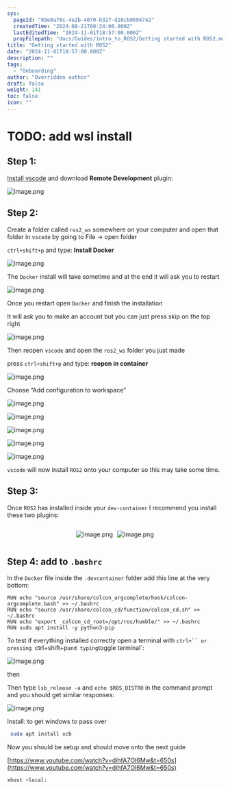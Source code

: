 ```yaml
---
sys:
  pageId: "89e0a78c-4e2b-4070-b327-d28cb0694742"
  createdTime: "2024-08-21T00:24:00.000Z"
  lastEditedTime: "2024-11-01T18:57:00.000Z"
  propFilepath: "docs/Guides/intro_to_ROS2/Getting started with ROS2.md"
title: "Getting started with ROS2"
date: "2024-11-01T18:57:00.000Z"
description: ""
tags:
  - "Onboarding"
author: "Overridden author"
draft: false
weight: 141
toc: false
icon: ""
---
```


# TODO: add wsl install

## Step 1:

[Install vscode](https://code.visualstudio.com/download) and download **Remote Development** plugin:

![image.png](https://prod-files-secure.s3.us-west-2.amazonaws.com/d518164a-d88e-44d1-a4ee-3adb3bd8bce0/efb52993-1881-4a40-b95e-6f020334f022/image.png?X-Amz-Algorithm=AWS4-HMAC-SHA256&X-Amz-Content-Sha256=UNSIGNED-PAYLOAD&X-Amz-Credential=ASIAZI2LB4663YNBEA7R%2F20250214%2Fus-west-2%2Fs3%2Faws4_request&X-Amz-Date=20250214T181001Z&X-Amz-Expires=3600&X-Amz-Security-Token=IQoJb3JpZ2luX2VjEAoaCXVzLXdlc3QtMiJIMEYCIQC%2FpMu6d6n4sxOOJc6g3XKrHZFXCTaCHaI5OB9%2Bhn6uzwIhALSN%2B5l85s%2BDS5LDO5Oxx59SCaH3yl78PI4ib9N3CmhyKv8DCDMQABoMNjM3NDIzMTgzODA1IgxiTfixFpMvoNjBEAUq3ANEhGBsAd8MCKyPvlFxTlrnhk6uN2vXXzcfOhgbGS2kW3b4mkhPoj2s5Bhsqaf0imqm%2BcXD5SbOTNX4EBBKIpIY0Ug7Q4Dc3w83fHGTNgqtFKNxdAz0A%2BxBraH0GW9TvO8Ov1lYLMws4UkUjyBkMcSZUeMUhNUPVMonjEgGn72LsHuq%2FMGWMTvGRnkDLdLGk8yiD22p3TeTTNs4%2Fu1oPmkdqj0%2FiGdGFpkPYOROJ8TmTawWTUylBZC0AalsoHvUXZgPJTFVE6G9uQJnGki%2FmZX8lTN0ZCfbl5Nyr%2FmZzf7m2qAANUhsWMJAgvvfDvVhYhJ0vWjXN%2BIYnBT5vGAtpNI25bL%2FxN0JaG9IV6A%2Bt%2F1jXNwDep5m95WGt3fCXDcv3ay8Z5jAZS7%2FLJGgrWKechZZ0ueU7FTJFd8kbtloyhcfNe158m7DAtWOCzpQMEgWdYu3AaXhpg1ipj1ritseiwOjqYeKtBctF6fSb9GFMp%2FbpsN8W5Zb3sYsEq0HdokQRA7BlRzdbjxk090nxbjPlZHPrympCuERSYjhzS0eZn3aadk%2FJphcS9z3WiFE2iHrTtltYgsPLiiCG8tkw53gQylfYma8c89FxcGSckhUOSsxArFwtOdybSR5BQd8FjCq%2FL29BjqkAYcXxClxInNWX2jBFH%2FVFZ93OpSIJGGneONEzNM5oki3yL8YdsW%2FSf%2F5aodQbJHqcfOm%2BUu7Rg2M9%2Fhf1yU%2B01q2aPqS6eWrxW8y1n6qBZs%2Bw7yV788X5qs11EgKs8bxS7mCwh8FyaLkVev60kNaNL95NbpUFkiK2RgcbbroURTB3T6u0WafjO6YKU738AGU9%2FRwl%2BTUCAlr4sTd1PK3s99amxJm&X-Amz-Signature=fa8e8c5b60c46a4d2f189e31ce28667aa3bbf37370f86d77232f7732ac143e85&X-Amz-SignedHeaders=host&x-id=GetObject)

## Step 2:

Create a folder called `ros2_ws` somewhere on your computer and open that folder in `vscode` by going to File → open folder 

`ctrl+shift+p` and type: **Install Docker**

![image.png](https://prod-files-secure.s3.us-west-2.amazonaws.com/d518164a-d88e-44d1-a4ee-3adb3bd8bce0/2269dc0e-1cd5-47ff-bceb-c04ad9b2eab0/image.png?X-Amz-Algorithm=AWS4-HMAC-SHA256&X-Amz-Content-Sha256=UNSIGNED-PAYLOAD&X-Amz-Credential=ASIAZI2LB4663YNBEA7R%2F20250214%2Fus-west-2%2Fs3%2Faws4_request&X-Amz-Date=20250214T181001Z&X-Amz-Expires=3600&X-Amz-Security-Token=IQoJb3JpZ2luX2VjEAoaCXVzLXdlc3QtMiJIMEYCIQC%2FpMu6d6n4sxOOJc6g3XKrHZFXCTaCHaI5OB9%2Bhn6uzwIhALSN%2B5l85s%2BDS5LDO5Oxx59SCaH3yl78PI4ib9N3CmhyKv8DCDMQABoMNjM3NDIzMTgzODA1IgxiTfixFpMvoNjBEAUq3ANEhGBsAd8MCKyPvlFxTlrnhk6uN2vXXzcfOhgbGS2kW3b4mkhPoj2s5Bhsqaf0imqm%2BcXD5SbOTNX4EBBKIpIY0Ug7Q4Dc3w83fHGTNgqtFKNxdAz0A%2BxBraH0GW9TvO8Ov1lYLMws4UkUjyBkMcSZUeMUhNUPVMonjEgGn72LsHuq%2FMGWMTvGRnkDLdLGk8yiD22p3TeTTNs4%2Fu1oPmkdqj0%2FiGdGFpkPYOROJ8TmTawWTUylBZC0AalsoHvUXZgPJTFVE6G9uQJnGki%2FmZX8lTN0ZCfbl5Nyr%2FmZzf7m2qAANUhsWMJAgvvfDvVhYhJ0vWjXN%2BIYnBT5vGAtpNI25bL%2FxN0JaG9IV6A%2Bt%2F1jXNwDep5m95WGt3fCXDcv3ay8Z5jAZS7%2FLJGgrWKechZZ0ueU7FTJFd8kbtloyhcfNe158m7DAtWOCzpQMEgWdYu3AaXhpg1ipj1ritseiwOjqYeKtBctF6fSb9GFMp%2FbpsN8W5Zb3sYsEq0HdokQRA7BlRzdbjxk090nxbjPlZHPrympCuERSYjhzS0eZn3aadk%2FJphcS9z3WiFE2iHrTtltYgsPLiiCG8tkw53gQylfYma8c89FxcGSckhUOSsxArFwtOdybSR5BQd8FjCq%2FL29BjqkAYcXxClxInNWX2jBFH%2FVFZ93OpSIJGGneONEzNM5oki3yL8YdsW%2FSf%2F5aodQbJHqcfOm%2BUu7Rg2M9%2Fhf1yU%2B01q2aPqS6eWrxW8y1n6qBZs%2Bw7yV788X5qs11EgKs8bxS7mCwh8FyaLkVev60kNaNL95NbpUFkiK2RgcbbroURTB3T6u0WafjO6YKU738AGU9%2FRwl%2BTUCAlr4sTd1PK3s99amxJm&X-Amz-Signature=d6cd111e0d9a77cf9354450cbd1434a49acce3fda7026f02ebd862be81ab0b27&X-Amz-SignedHeaders=host&x-id=GetObject)

The `Docker` install will take sometime and at the end it will ask you to restart

![image.png](https://prod-files-secure.s3.us-west-2.amazonaws.com/d518164a-d88e-44d1-a4ee-3adb3bd8bce0/ed233f78-be33-4b1f-b89c-9c346c0e961e/image.png?X-Amz-Algorithm=AWS4-HMAC-SHA256&X-Amz-Content-Sha256=UNSIGNED-PAYLOAD&X-Amz-Credential=ASIAZI2LB4663YNBEA7R%2F20250214%2Fus-west-2%2Fs3%2Faws4_request&X-Amz-Date=20250214T181001Z&X-Amz-Expires=3600&X-Amz-Security-Token=IQoJb3JpZ2luX2VjEAoaCXVzLXdlc3QtMiJIMEYCIQC%2FpMu6d6n4sxOOJc6g3XKrHZFXCTaCHaI5OB9%2Bhn6uzwIhALSN%2B5l85s%2BDS5LDO5Oxx59SCaH3yl78PI4ib9N3CmhyKv8DCDMQABoMNjM3NDIzMTgzODA1IgxiTfixFpMvoNjBEAUq3ANEhGBsAd8MCKyPvlFxTlrnhk6uN2vXXzcfOhgbGS2kW3b4mkhPoj2s5Bhsqaf0imqm%2BcXD5SbOTNX4EBBKIpIY0Ug7Q4Dc3w83fHGTNgqtFKNxdAz0A%2BxBraH0GW9TvO8Ov1lYLMws4UkUjyBkMcSZUeMUhNUPVMonjEgGn72LsHuq%2FMGWMTvGRnkDLdLGk8yiD22p3TeTTNs4%2Fu1oPmkdqj0%2FiGdGFpkPYOROJ8TmTawWTUylBZC0AalsoHvUXZgPJTFVE6G9uQJnGki%2FmZX8lTN0ZCfbl5Nyr%2FmZzf7m2qAANUhsWMJAgvvfDvVhYhJ0vWjXN%2BIYnBT5vGAtpNI25bL%2FxN0JaG9IV6A%2Bt%2F1jXNwDep5m95WGt3fCXDcv3ay8Z5jAZS7%2FLJGgrWKechZZ0ueU7FTJFd8kbtloyhcfNe158m7DAtWOCzpQMEgWdYu3AaXhpg1ipj1ritseiwOjqYeKtBctF6fSb9GFMp%2FbpsN8W5Zb3sYsEq0HdokQRA7BlRzdbjxk090nxbjPlZHPrympCuERSYjhzS0eZn3aadk%2FJphcS9z3WiFE2iHrTtltYgsPLiiCG8tkw53gQylfYma8c89FxcGSckhUOSsxArFwtOdybSR5BQd8FjCq%2FL29BjqkAYcXxClxInNWX2jBFH%2FVFZ93OpSIJGGneONEzNM5oki3yL8YdsW%2FSf%2F5aodQbJHqcfOm%2BUu7Rg2M9%2Fhf1yU%2B01q2aPqS6eWrxW8y1n6qBZs%2Bw7yV788X5qs11EgKs8bxS7mCwh8FyaLkVev60kNaNL95NbpUFkiK2RgcbbroURTB3T6u0WafjO6YKU738AGU9%2FRwl%2BTUCAlr4sTd1PK3s99amxJm&X-Amz-Signature=2fa9e4f382b32d9f52e63b92367963d04b0d1fcf1926a3f6f89d2aceb5c49711&X-Amz-SignedHeaders=host&x-id=GetObject)

Once you restart open `Docker` and finish the installation

It will ask you to make an account but you can just press skip on the top right

![image.png](https://prod-files-secure.s3.us-west-2.amazonaws.com/d518164a-d88e-44d1-a4ee-3adb3bd8bce0/21010ad9-1659-4fd9-9f59-9932a09b2a3d/image.png?X-Amz-Algorithm=AWS4-HMAC-SHA256&X-Amz-Content-Sha256=UNSIGNED-PAYLOAD&X-Amz-Credential=ASIAZI2LB4663YNBEA7R%2F20250214%2Fus-west-2%2Fs3%2Faws4_request&X-Amz-Date=20250214T181001Z&X-Amz-Expires=3600&X-Amz-Security-Token=IQoJb3JpZ2luX2VjEAoaCXVzLXdlc3QtMiJIMEYCIQC%2FpMu6d6n4sxOOJc6g3XKrHZFXCTaCHaI5OB9%2Bhn6uzwIhALSN%2B5l85s%2BDS5LDO5Oxx59SCaH3yl78PI4ib9N3CmhyKv8DCDMQABoMNjM3NDIzMTgzODA1IgxiTfixFpMvoNjBEAUq3ANEhGBsAd8MCKyPvlFxTlrnhk6uN2vXXzcfOhgbGS2kW3b4mkhPoj2s5Bhsqaf0imqm%2BcXD5SbOTNX4EBBKIpIY0Ug7Q4Dc3w83fHGTNgqtFKNxdAz0A%2BxBraH0GW9TvO8Ov1lYLMws4UkUjyBkMcSZUeMUhNUPVMonjEgGn72LsHuq%2FMGWMTvGRnkDLdLGk8yiD22p3TeTTNs4%2Fu1oPmkdqj0%2FiGdGFpkPYOROJ8TmTawWTUylBZC0AalsoHvUXZgPJTFVE6G9uQJnGki%2FmZX8lTN0ZCfbl5Nyr%2FmZzf7m2qAANUhsWMJAgvvfDvVhYhJ0vWjXN%2BIYnBT5vGAtpNI25bL%2FxN0JaG9IV6A%2Bt%2F1jXNwDep5m95WGt3fCXDcv3ay8Z5jAZS7%2FLJGgrWKechZZ0ueU7FTJFd8kbtloyhcfNe158m7DAtWOCzpQMEgWdYu3AaXhpg1ipj1ritseiwOjqYeKtBctF6fSb9GFMp%2FbpsN8W5Zb3sYsEq0HdokQRA7BlRzdbjxk090nxbjPlZHPrympCuERSYjhzS0eZn3aadk%2FJphcS9z3WiFE2iHrTtltYgsPLiiCG8tkw53gQylfYma8c89FxcGSckhUOSsxArFwtOdybSR5BQd8FjCq%2FL29BjqkAYcXxClxInNWX2jBFH%2FVFZ93OpSIJGGneONEzNM5oki3yL8YdsW%2FSf%2F5aodQbJHqcfOm%2BUu7Rg2M9%2Fhf1yU%2B01q2aPqS6eWrxW8y1n6qBZs%2Bw7yV788X5qs11EgKs8bxS7mCwh8FyaLkVev60kNaNL95NbpUFkiK2RgcbbroURTB3T6u0WafjO6YKU738AGU9%2FRwl%2BTUCAlr4sTd1PK3s99amxJm&X-Amz-Signature=3561e6d8a684c1ca8b4f1416f528c99f267dce573e6587b12da96269fa893e75&X-Amz-SignedHeaders=host&x-id=GetObject)

Then reopen `vscode` and open the `ros2_ws` folder you just made

press `ctrl+shift+p` and type: **reopen in container**

![image.png](https://prod-files-secure.s3.us-west-2.amazonaws.com/d518164a-d88e-44d1-a4ee-3adb3bd8bce0/4e93b8c2-41ad-488c-8095-c74205196118/image.png?X-Amz-Algorithm=AWS4-HMAC-SHA256&X-Amz-Content-Sha256=UNSIGNED-PAYLOAD&X-Amz-Credential=ASIAZI2LB4663YNBEA7R%2F20250214%2Fus-west-2%2Fs3%2Faws4_request&X-Amz-Date=20250214T181001Z&X-Amz-Expires=3600&X-Amz-Security-Token=IQoJb3JpZ2luX2VjEAoaCXVzLXdlc3QtMiJIMEYCIQC%2FpMu6d6n4sxOOJc6g3XKrHZFXCTaCHaI5OB9%2Bhn6uzwIhALSN%2B5l85s%2BDS5LDO5Oxx59SCaH3yl78PI4ib9N3CmhyKv8DCDMQABoMNjM3NDIzMTgzODA1IgxiTfixFpMvoNjBEAUq3ANEhGBsAd8MCKyPvlFxTlrnhk6uN2vXXzcfOhgbGS2kW3b4mkhPoj2s5Bhsqaf0imqm%2BcXD5SbOTNX4EBBKIpIY0Ug7Q4Dc3w83fHGTNgqtFKNxdAz0A%2BxBraH0GW9TvO8Ov1lYLMws4UkUjyBkMcSZUeMUhNUPVMonjEgGn72LsHuq%2FMGWMTvGRnkDLdLGk8yiD22p3TeTTNs4%2Fu1oPmkdqj0%2FiGdGFpkPYOROJ8TmTawWTUylBZC0AalsoHvUXZgPJTFVE6G9uQJnGki%2FmZX8lTN0ZCfbl5Nyr%2FmZzf7m2qAANUhsWMJAgvvfDvVhYhJ0vWjXN%2BIYnBT5vGAtpNI25bL%2FxN0JaG9IV6A%2Bt%2F1jXNwDep5m95WGt3fCXDcv3ay8Z5jAZS7%2FLJGgrWKechZZ0ueU7FTJFd8kbtloyhcfNe158m7DAtWOCzpQMEgWdYu3AaXhpg1ipj1ritseiwOjqYeKtBctF6fSb9GFMp%2FbpsN8W5Zb3sYsEq0HdokQRA7BlRzdbjxk090nxbjPlZHPrympCuERSYjhzS0eZn3aadk%2FJphcS9z3WiFE2iHrTtltYgsPLiiCG8tkw53gQylfYma8c89FxcGSckhUOSsxArFwtOdybSR5BQd8FjCq%2FL29BjqkAYcXxClxInNWX2jBFH%2FVFZ93OpSIJGGneONEzNM5oki3yL8YdsW%2FSf%2F5aodQbJHqcfOm%2BUu7Rg2M9%2Fhf1yU%2B01q2aPqS6eWrxW8y1n6qBZs%2Bw7yV788X5qs11EgKs8bxS7mCwh8FyaLkVev60kNaNL95NbpUFkiK2RgcbbroURTB3T6u0WafjO6YKU738AGU9%2FRwl%2BTUCAlr4sTd1PK3s99amxJm&X-Amz-Signature=fbb54cdde4b4d89ac3dd999d71b03242fc5c88fa0ec4c9e9ba085f58bf565970&X-Amz-SignedHeaders=host&x-id=GetObject)

Choose “Add configuration to workspace”

![image.png](https://prod-files-secure.s3.us-west-2.amazonaws.com/d518164a-d88e-44d1-a4ee-3adb3bd8bce0/9560b282-5060-4989-ba37-97e7b2c22476/image.png?X-Amz-Algorithm=AWS4-HMAC-SHA256&X-Amz-Content-Sha256=UNSIGNED-PAYLOAD&X-Amz-Credential=ASIAZI2LB4663YNBEA7R%2F20250214%2Fus-west-2%2Fs3%2Faws4_request&X-Amz-Date=20250214T181001Z&X-Amz-Expires=3600&X-Amz-Security-Token=IQoJb3JpZ2luX2VjEAoaCXVzLXdlc3QtMiJIMEYCIQC%2FpMu6d6n4sxOOJc6g3XKrHZFXCTaCHaI5OB9%2Bhn6uzwIhALSN%2B5l85s%2BDS5LDO5Oxx59SCaH3yl78PI4ib9N3CmhyKv8DCDMQABoMNjM3NDIzMTgzODA1IgxiTfixFpMvoNjBEAUq3ANEhGBsAd8MCKyPvlFxTlrnhk6uN2vXXzcfOhgbGS2kW3b4mkhPoj2s5Bhsqaf0imqm%2BcXD5SbOTNX4EBBKIpIY0Ug7Q4Dc3w83fHGTNgqtFKNxdAz0A%2BxBraH0GW9TvO8Ov1lYLMws4UkUjyBkMcSZUeMUhNUPVMonjEgGn72LsHuq%2FMGWMTvGRnkDLdLGk8yiD22p3TeTTNs4%2Fu1oPmkdqj0%2FiGdGFpkPYOROJ8TmTawWTUylBZC0AalsoHvUXZgPJTFVE6G9uQJnGki%2FmZX8lTN0ZCfbl5Nyr%2FmZzf7m2qAANUhsWMJAgvvfDvVhYhJ0vWjXN%2BIYnBT5vGAtpNI25bL%2FxN0JaG9IV6A%2Bt%2F1jXNwDep5m95WGt3fCXDcv3ay8Z5jAZS7%2FLJGgrWKechZZ0ueU7FTJFd8kbtloyhcfNe158m7DAtWOCzpQMEgWdYu3AaXhpg1ipj1ritseiwOjqYeKtBctF6fSb9GFMp%2FbpsN8W5Zb3sYsEq0HdokQRA7BlRzdbjxk090nxbjPlZHPrympCuERSYjhzS0eZn3aadk%2FJphcS9z3WiFE2iHrTtltYgsPLiiCG8tkw53gQylfYma8c89FxcGSckhUOSsxArFwtOdybSR5BQd8FjCq%2FL29BjqkAYcXxClxInNWX2jBFH%2FVFZ93OpSIJGGneONEzNM5oki3yL8YdsW%2FSf%2F5aodQbJHqcfOm%2BUu7Rg2M9%2Fhf1yU%2B01q2aPqS6eWrxW8y1n6qBZs%2Bw7yV788X5qs11EgKs8bxS7mCwh8FyaLkVev60kNaNL95NbpUFkiK2RgcbbroURTB3T6u0WafjO6YKU738AGU9%2FRwl%2BTUCAlr4sTd1PK3s99amxJm&X-Amz-Signature=ad81be9dd855de297eb4f10facdf7f954a06a5c2471640952d27e00e7c8b04cd&X-Amz-SignedHeaders=host&x-id=GetObject)

![image.png](https://prod-files-secure.s3.us-west-2.amazonaws.com/d518164a-d88e-44d1-a4ee-3adb3bd8bce0/2ee63f81-886b-48e8-a553-dc6e5eac99e4/image.png?X-Amz-Algorithm=AWS4-HMAC-SHA256&X-Amz-Content-Sha256=UNSIGNED-PAYLOAD&X-Amz-Credential=ASIAZI2LB4663YNBEA7R%2F20250214%2Fus-west-2%2Fs3%2Faws4_request&X-Amz-Date=20250214T181001Z&X-Amz-Expires=3600&X-Amz-Security-Token=IQoJb3JpZ2luX2VjEAoaCXVzLXdlc3QtMiJIMEYCIQC%2FpMu6d6n4sxOOJc6g3XKrHZFXCTaCHaI5OB9%2Bhn6uzwIhALSN%2B5l85s%2BDS5LDO5Oxx59SCaH3yl78PI4ib9N3CmhyKv8DCDMQABoMNjM3NDIzMTgzODA1IgxiTfixFpMvoNjBEAUq3ANEhGBsAd8MCKyPvlFxTlrnhk6uN2vXXzcfOhgbGS2kW3b4mkhPoj2s5Bhsqaf0imqm%2BcXD5SbOTNX4EBBKIpIY0Ug7Q4Dc3w83fHGTNgqtFKNxdAz0A%2BxBraH0GW9TvO8Ov1lYLMws4UkUjyBkMcSZUeMUhNUPVMonjEgGn72LsHuq%2FMGWMTvGRnkDLdLGk8yiD22p3TeTTNs4%2Fu1oPmkdqj0%2FiGdGFpkPYOROJ8TmTawWTUylBZC0AalsoHvUXZgPJTFVE6G9uQJnGki%2FmZX8lTN0ZCfbl5Nyr%2FmZzf7m2qAANUhsWMJAgvvfDvVhYhJ0vWjXN%2BIYnBT5vGAtpNI25bL%2FxN0JaG9IV6A%2Bt%2F1jXNwDep5m95WGt3fCXDcv3ay8Z5jAZS7%2FLJGgrWKechZZ0ueU7FTJFd8kbtloyhcfNe158m7DAtWOCzpQMEgWdYu3AaXhpg1ipj1ritseiwOjqYeKtBctF6fSb9GFMp%2FbpsN8W5Zb3sYsEq0HdokQRA7BlRzdbjxk090nxbjPlZHPrympCuERSYjhzS0eZn3aadk%2FJphcS9z3WiFE2iHrTtltYgsPLiiCG8tkw53gQylfYma8c89FxcGSckhUOSsxArFwtOdybSR5BQd8FjCq%2FL29BjqkAYcXxClxInNWX2jBFH%2FVFZ93OpSIJGGneONEzNM5oki3yL8YdsW%2FSf%2F5aodQbJHqcfOm%2BUu7Rg2M9%2Fhf1yU%2B01q2aPqS6eWrxW8y1n6qBZs%2Bw7yV788X5qs11EgKs8bxS7mCwh8FyaLkVev60kNaNL95NbpUFkiK2RgcbbroURTB3T6u0WafjO6YKU738AGU9%2FRwl%2BTUCAlr4sTd1PK3s99amxJm&X-Amz-Signature=454006a36124f43a91f28d0c72130bd6827f49ed24055b8a7c3cc9f99adb7c9a&X-Amz-SignedHeaders=host&x-id=GetObject)

![image.png](https://prod-files-secure.s3.us-west-2.amazonaws.com/d518164a-d88e-44d1-a4ee-3adb3bd8bce0/ae1580b2-b048-407e-aed9-b584224a7a04/image.png?X-Amz-Algorithm=AWS4-HMAC-SHA256&X-Amz-Content-Sha256=UNSIGNED-PAYLOAD&X-Amz-Credential=ASIAZI2LB4663YNBEA7R%2F20250214%2Fus-west-2%2Fs3%2Faws4_request&X-Amz-Date=20250214T181001Z&X-Amz-Expires=3600&X-Amz-Security-Token=IQoJb3JpZ2luX2VjEAoaCXVzLXdlc3QtMiJIMEYCIQC%2FpMu6d6n4sxOOJc6g3XKrHZFXCTaCHaI5OB9%2Bhn6uzwIhALSN%2B5l85s%2BDS5LDO5Oxx59SCaH3yl78PI4ib9N3CmhyKv8DCDMQABoMNjM3NDIzMTgzODA1IgxiTfixFpMvoNjBEAUq3ANEhGBsAd8MCKyPvlFxTlrnhk6uN2vXXzcfOhgbGS2kW3b4mkhPoj2s5Bhsqaf0imqm%2BcXD5SbOTNX4EBBKIpIY0Ug7Q4Dc3w83fHGTNgqtFKNxdAz0A%2BxBraH0GW9TvO8Ov1lYLMws4UkUjyBkMcSZUeMUhNUPVMonjEgGn72LsHuq%2FMGWMTvGRnkDLdLGk8yiD22p3TeTTNs4%2Fu1oPmkdqj0%2FiGdGFpkPYOROJ8TmTawWTUylBZC0AalsoHvUXZgPJTFVE6G9uQJnGki%2FmZX8lTN0ZCfbl5Nyr%2FmZzf7m2qAANUhsWMJAgvvfDvVhYhJ0vWjXN%2BIYnBT5vGAtpNI25bL%2FxN0JaG9IV6A%2Bt%2F1jXNwDep5m95WGt3fCXDcv3ay8Z5jAZS7%2FLJGgrWKechZZ0ueU7FTJFd8kbtloyhcfNe158m7DAtWOCzpQMEgWdYu3AaXhpg1ipj1ritseiwOjqYeKtBctF6fSb9GFMp%2FbpsN8W5Zb3sYsEq0HdokQRA7BlRzdbjxk090nxbjPlZHPrympCuERSYjhzS0eZn3aadk%2FJphcS9z3WiFE2iHrTtltYgsPLiiCG8tkw53gQylfYma8c89FxcGSckhUOSsxArFwtOdybSR5BQd8FjCq%2FL29BjqkAYcXxClxInNWX2jBFH%2FVFZ93OpSIJGGneONEzNM5oki3yL8YdsW%2FSf%2F5aodQbJHqcfOm%2BUu7Rg2M9%2Fhf1yU%2B01q2aPqS6eWrxW8y1n6qBZs%2Bw7yV788X5qs11EgKs8bxS7mCwh8FyaLkVev60kNaNL95NbpUFkiK2RgcbbroURTB3T6u0WafjO6YKU738AGU9%2FRwl%2BTUCAlr4sTd1PK3s99amxJm&X-Amz-Signature=c8ba66c53073476d2cfb8069f2bee20967f8cfdee2cb831aa1ccd72042854e0b&X-Amz-SignedHeaders=host&x-id=GetObject)

![image.png](https://prod-files-secure.s3.us-west-2.amazonaws.com/d518164a-d88e-44d1-a4ee-3adb3bd8bce0/53255b28-f75e-430f-b9e3-c0ac8577e42b/image.png?X-Amz-Algorithm=AWS4-HMAC-SHA256&X-Amz-Content-Sha256=UNSIGNED-PAYLOAD&X-Amz-Credential=ASIAZI2LB4663YNBEA7R%2F20250214%2Fus-west-2%2Fs3%2Faws4_request&X-Amz-Date=20250214T181001Z&X-Amz-Expires=3600&X-Amz-Security-Token=IQoJb3JpZ2luX2VjEAoaCXVzLXdlc3QtMiJIMEYCIQC%2FpMu6d6n4sxOOJc6g3XKrHZFXCTaCHaI5OB9%2Bhn6uzwIhALSN%2B5l85s%2BDS5LDO5Oxx59SCaH3yl78PI4ib9N3CmhyKv8DCDMQABoMNjM3NDIzMTgzODA1IgxiTfixFpMvoNjBEAUq3ANEhGBsAd8MCKyPvlFxTlrnhk6uN2vXXzcfOhgbGS2kW3b4mkhPoj2s5Bhsqaf0imqm%2BcXD5SbOTNX4EBBKIpIY0Ug7Q4Dc3w83fHGTNgqtFKNxdAz0A%2BxBraH0GW9TvO8Ov1lYLMws4UkUjyBkMcSZUeMUhNUPVMonjEgGn72LsHuq%2FMGWMTvGRnkDLdLGk8yiD22p3TeTTNs4%2Fu1oPmkdqj0%2FiGdGFpkPYOROJ8TmTawWTUylBZC0AalsoHvUXZgPJTFVE6G9uQJnGki%2FmZX8lTN0ZCfbl5Nyr%2FmZzf7m2qAANUhsWMJAgvvfDvVhYhJ0vWjXN%2BIYnBT5vGAtpNI25bL%2FxN0JaG9IV6A%2Bt%2F1jXNwDep5m95WGt3fCXDcv3ay8Z5jAZS7%2FLJGgrWKechZZ0ueU7FTJFd8kbtloyhcfNe158m7DAtWOCzpQMEgWdYu3AaXhpg1ipj1ritseiwOjqYeKtBctF6fSb9GFMp%2FbpsN8W5Zb3sYsEq0HdokQRA7BlRzdbjxk090nxbjPlZHPrympCuERSYjhzS0eZn3aadk%2FJphcS9z3WiFE2iHrTtltYgsPLiiCG8tkw53gQylfYma8c89FxcGSckhUOSsxArFwtOdybSR5BQd8FjCq%2FL29BjqkAYcXxClxInNWX2jBFH%2FVFZ93OpSIJGGneONEzNM5oki3yL8YdsW%2FSf%2F5aodQbJHqcfOm%2BUu7Rg2M9%2Fhf1yU%2B01q2aPqS6eWrxW8y1n6qBZs%2Bw7yV788X5qs11EgKs8bxS7mCwh8FyaLkVev60kNaNL95NbpUFkiK2RgcbbroURTB3T6u0WafjO6YKU738AGU9%2FRwl%2BTUCAlr4sTd1PK3s99amxJm&X-Amz-Signature=0923eb35f7e23cba29a82b73921a77d91f83b8076dae1356e06312c1b65e90c2&X-Amz-SignedHeaders=host&x-id=GetObject)

![image.png](https://prod-files-secure.s3.us-west-2.amazonaws.com/d518164a-d88e-44d1-a4ee-3adb3bd8bce0/7c562767-5af9-4ffb-97d1-327bcdf4ee00/image.png?X-Amz-Algorithm=AWS4-HMAC-SHA256&X-Amz-Content-Sha256=UNSIGNED-PAYLOAD&X-Amz-Credential=ASIAZI2LB4663YNBEA7R%2F20250214%2Fus-west-2%2Fs3%2Faws4_request&X-Amz-Date=20250214T181001Z&X-Amz-Expires=3600&X-Amz-Security-Token=IQoJb3JpZ2luX2VjEAoaCXVzLXdlc3QtMiJIMEYCIQC%2FpMu6d6n4sxOOJc6g3XKrHZFXCTaCHaI5OB9%2Bhn6uzwIhALSN%2B5l85s%2BDS5LDO5Oxx59SCaH3yl78PI4ib9N3CmhyKv8DCDMQABoMNjM3NDIzMTgzODA1IgxiTfixFpMvoNjBEAUq3ANEhGBsAd8MCKyPvlFxTlrnhk6uN2vXXzcfOhgbGS2kW3b4mkhPoj2s5Bhsqaf0imqm%2BcXD5SbOTNX4EBBKIpIY0Ug7Q4Dc3w83fHGTNgqtFKNxdAz0A%2BxBraH0GW9TvO8Ov1lYLMws4UkUjyBkMcSZUeMUhNUPVMonjEgGn72LsHuq%2FMGWMTvGRnkDLdLGk8yiD22p3TeTTNs4%2Fu1oPmkdqj0%2FiGdGFpkPYOROJ8TmTawWTUylBZC0AalsoHvUXZgPJTFVE6G9uQJnGki%2FmZX8lTN0ZCfbl5Nyr%2FmZzf7m2qAANUhsWMJAgvvfDvVhYhJ0vWjXN%2BIYnBT5vGAtpNI25bL%2FxN0JaG9IV6A%2Bt%2F1jXNwDep5m95WGt3fCXDcv3ay8Z5jAZS7%2FLJGgrWKechZZ0ueU7FTJFd8kbtloyhcfNe158m7DAtWOCzpQMEgWdYu3AaXhpg1ipj1ritseiwOjqYeKtBctF6fSb9GFMp%2FbpsN8W5Zb3sYsEq0HdokQRA7BlRzdbjxk090nxbjPlZHPrympCuERSYjhzS0eZn3aadk%2FJphcS9z3WiFE2iHrTtltYgsPLiiCG8tkw53gQylfYma8c89FxcGSckhUOSsxArFwtOdybSR5BQd8FjCq%2FL29BjqkAYcXxClxInNWX2jBFH%2FVFZ93OpSIJGGneONEzNM5oki3yL8YdsW%2FSf%2F5aodQbJHqcfOm%2BUu7Rg2M9%2Fhf1yU%2B01q2aPqS6eWrxW8y1n6qBZs%2Bw7yV788X5qs11EgKs8bxS7mCwh8FyaLkVev60kNaNL95NbpUFkiK2RgcbbroURTB3T6u0WafjO6YKU738AGU9%2FRwl%2BTUCAlr4sTd1PK3s99amxJm&X-Amz-Signature=e8724e2139770d10f1c67e1060cd2590c123da3d24e3d2c715eb0d15fa11caa7&X-Amz-SignedHeaders=host&x-id=GetObject)

`vscode` will now install `ROS2` onto your computer so this may take some time.

## Step 3:

Once `ROS2` has installed inside your `dev-container` I recommend you install these two plugins:

<div style="display: flex;flex-direction: row; column-gap:10px; max-width: 630px;justify-content: center;">
<div>

![image.png](https://prod-files-secure.s3.us-west-2.amazonaws.com/d518164a-d88e-44d1-a4ee-3adb3bd8bce0/3fc3d550-5a54-4ba1-ba6b-faa01cdb7369/image.png?X-Amz-Algorithm=AWS4-HMAC-SHA256&X-Amz-Content-Sha256=UNSIGNED-PAYLOAD&X-Amz-Credential=ASIAZI2LB4663VEX3EIM%2F20250214%2Fus-west-2%2Fs3%2Faws4_request&X-Amz-Date=20250214T181005Z&X-Amz-Expires=3600&X-Amz-Security-Token=IQoJb3JpZ2luX2VjEAoaCXVzLXdlc3QtMiJGMEQCIAWiaO14f1fax%2BkDlQtrl%2F97psAu6lzBmbvI0spmB0yLAiAHsLbmYRZ2Fd7YlLXe5Bc%2BPOrhJSKJ2nO321wa7wCgmSr%2FAwgzEAAaDDYzNzQyMzE4MzgwNSIMiAm%2BtZbmKJ2bQEV7KtwDPX2gr5PInq1CPloKgjT%2Fu9MVDJBdCqIXXqFY%2B0eyoQmz8965oQFFbngFHfcktUO6dKJAwph4r7AqMCEFQKJIxC8GZPZkvFr5AP%2B65EBl0PY%2Fxci8BPBcpqengvkxs2zzIPhUmil%2F3n33urHqbj9QwDy3p9Xk8hhsoQJmTqWsQSSjOfb8n84ssbU1NsrFO81MCrTdmZ38pGgtHmfzb47GHJWslIvCO5scyZkcTXmz9ziHmoDsRnyeYXz6h6LHdLDnodFYE7Qyf1sMtK3kn3%2FNRooOQL8d9luS07cONMQNzwwUW12yF%2FKkpLLO9aGHr8%2FLG3d9q3kYS0nef6qLKJI33D%2FB90HJaNAMh%2BJa%2FDkfR8XqSYcgX%2BHzTflq9SYZQaB4setKTuLZgZXrFdiXo1Ttao8Wq4Whr2QN7hAT85ecK4W%2B%2FBaMYEq5TMQer%2BQtZNrZLMvcFtNIJ2iVEDWbCNpB6Ji9EII94s%2FuGyxuAN%2F1Mdgrz1TYCY2v6nFp77ALSoZ3EX2ol71oRhUphvctrBwELTAcPCk4dR3%2F6F1P8WNU7l3bOT%2BLBa3aTJi6v%2BvGi1xYypSc8nUbamtshFGO2iQMyRZnC%2BktpHTExqyMv1fYhbSdGoDe5tHTIsO2vBgwhvy9vQY6pgF7uU7U8yJF%2BLQCrKiYoVXj%2FHRRMzDUMh2AWL8GM33kdwDLhzi%2BoLww8aua%2FktLK7jPbzYYAOMcrxbl7CsVeu66cCDP%2FlbDZ9Y9PWBrS81dqEuBUlX6KA1JbZzfMjKHa5WDC9wjo0S5daPuyOrTiEw4rRdqyg9OVpv%2F0RyZben3Cb3mXT16DxqOil3ZrcaJtPjXkbuMlVW5XKA0HtynKVYyhuLfQO7D&X-Amz-Signature=f7a4a07c06cf863b3e8102e3762258bec9cf19405ed32c4896b2e86a53aa5ccb&X-Amz-SignedHeaders=host&x-id=GetObject)

</div>
<div>

![image.png](https://prod-files-secure.s3.us-west-2.amazonaws.com/d518164a-d88e-44d1-a4ee-3adb3bd8bce0/d994cc66-13c2-4093-a5a3-f84cf4601a82/image.png?X-Amz-Algorithm=AWS4-HMAC-SHA256&X-Amz-Content-Sha256=UNSIGNED-PAYLOAD&X-Amz-Credential=ASIAZI2LB466XWKEK4DW%2F20250214%2Fus-west-2%2Fs3%2Faws4_request&X-Amz-Date=20250214T181006Z&X-Amz-Expires=3600&X-Amz-Security-Token=IQoJb3JpZ2luX2VjEAoaCXVzLXdlc3QtMiJIMEYCIQCcwnqTM5ckEzOnbX3mYnKx5PtEjgs3XR2B1nhsnnM5TAIhANVVAO%2BZRCGHI3UnM66tGY1eMhckmLV5JqtmpCYM2CXYKv8DCDMQABoMNjM3NDIzMTgzODA1IgweY80%2Bgzd8egENIAsq3AOn9BXBc1mz6tCLnNBsU0SVwrenBXfbk8%2BhaOb1Sf%2Bvp24dnFz0a196bmb3aMpi%2F5rzEbpVrThuO8FDne0pQgR%2FAlacr3PPOEriEyIH92XP6ZPd33tPdImvlhe37Vj1ioOn4n80YuLljkK0Azc9mLxTFzbPSgaWsUbweQQ1dj4xSxDmwOzojw4hzi2nM6AB7asQM0jWEIV0OplBFP7Jee%2FH%2BWMQJ8EXzrIo8alxTpfkNzEwGIRZ3S0tEDjt1GA0%2BxXtw5J6wjq4bfxB%2FrIp5GgcPEZB6qjLgkRJqWxxMK51AFhj%2BERKJgUqXpTG%2FrEpwbX1XNCP2KPr7Dg9HKr%2BymAdy2QWZ7hjo3s5dxqVavyT1JhORqN49oFdvNcxM4HbB05KqedmMJw6b728gj77tY0e8k0snpmupEPqNvxzElZW8t%2Fzo666BR27HG5vbzvlqr7L5Za3Q0%2BXEG18hJ09%2F6JLOSF1NfrVAu7Q1AEVKVWNU%2FQ5Y95GdTov1fRsIgTvM48Quq3Cj%2FXMKidgBU4sOo8wzkctf9PBCD9O%2FqZxfGwQPIXgkoskoKdD%2FVZ4bKzON%2BKZL4DMw%2BEkWOOsWK5BYLbEOH2UNzK%2FxBr%2Bqh6rcfEfVWtzFSpfRT8w8IgzbDC%2B%2Br29BjqkAUU%2B0Q1mS0MxJSTruZgJGJdCT1g1IkpVY3fqefaOQ7%2FnHkJ0wYv9bGo%2FgudTFa5c9Z1WHxdvxrSrPl1ik1lEqdVStQVhMcGUHgCGjR%2FGsAztEVTLA3TpKajkenl%2F4gKVRh3L28teindYoTXJiW1KNL%2BTx8Nb7%2BDPCr5O7sCvoP453%2BOjUpeFmQbj%2FHCcDTtle72v8oULDgQ%2ByS7ZGK7Li0ITvztc&X-Amz-Signature=d839985ca4fa3d3e547675afeb14d0db00178e4f2f022af13f44a4ea14caf1a5&X-Amz-SignedHeaders=host&x-id=GetObject)

</div>
</div>

## Step 4: add to `.bashrc`

In the `Docker` file inside the `.devcontainer` folder add this line at the very bottom: 

```docker
RUN echo "source /usr/share/colcon_argcomplete/hook/colcon-argcomplete.bash" >> ~/.bashrc
RUN echo "source /usr/share/colcon_cd/function/colcon_cd.sh" >> ~/.bashrc
RUN echo "export _colcon_cd_root=/opt/ros/humble/" >> ~/.bashrc
RUN sudo apt install -y python3-pip 
```

To test if everything installed correctly open a terminal with `ctrl+`` or pressing `ctrl+shift+p` and typing `toggle terminal`:

![image.png](https://prod-files-secure.s3.us-west-2.amazonaws.com/d518164a-d88e-44d1-a4ee-3adb3bd8bce0/6a4943d8-b04e-4c02-9a58-775f3384d1a5/image.png?X-Amz-Algorithm=AWS4-HMAC-SHA256&X-Amz-Content-Sha256=UNSIGNED-PAYLOAD&X-Amz-Credential=ASIAZI2LB4663YNBEA7R%2F20250214%2Fus-west-2%2Fs3%2Faws4_request&X-Amz-Date=20250214T181001Z&X-Amz-Expires=3600&X-Amz-Security-Token=IQoJb3JpZ2luX2VjEAoaCXVzLXdlc3QtMiJIMEYCIQC%2FpMu6d6n4sxOOJc6g3XKrHZFXCTaCHaI5OB9%2Bhn6uzwIhALSN%2B5l85s%2BDS5LDO5Oxx59SCaH3yl78PI4ib9N3CmhyKv8DCDMQABoMNjM3NDIzMTgzODA1IgxiTfixFpMvoNjBEAUq3ANEhGBsAd8MCKyPvlFxTlrnhk6uN2vXXzcfOhgbGS2kW3b4mkhPoj2s5Bhsqaf0imqm%2BcXD5SbOTNX4EBBKIpIY0Ug7Q4Dc3w83fHGTNgqtFKNxdAz0A%2BxBraH0GW9TvO8Ov1lYLMws4UkUjyBkMcSZUeMUhNUPVMonjEgGn72LsHuq%2FMGWMTvGRnkDLdLGk8yiD22p3TeTTNs4%2Fu1oPmkdqj0%2FiGdGFpkPYOROJ8TmTawWTUylBZC0AalsoHvUXZgPJTFVE6G9uQJnGki%2FmZX8lTN0ZCfbl5Nyr%2FmZzf7m2qAANUhsWMJAgvvfDvVhYhJ0vWjXN%2BIYnBT5vGAtpNI25bL%2FxN0JaG9IV6A%2Bt%2F1jXNwDep5m95WGt3fCXDcv3ay8Z5jAZS7%2FLJGgrWKechZZ0ueU7FTJFd8kbtloyhcfNe158m7DAtWOCzpQMEgWdYu3AaXhpg1ipj1ritseiwOjqYeKtBctF6fSb9GFMp%2FbpsN8W5Zb3sYsEq0HdokQRA7BlRzdbjxk090nxbjPlZHPrympCuERSYjhzS0eZn3aadk%2FJphcS9z3WiFE2iHrTtltYgsPLiiCG8tkw53gQylfYma8c89FxcGSckhUOSsxArFwtOdybSR5BQd8FjCq%2FL29BjqkAYcXxClxInNWX2jBFH%2FVFZ93OpSIJGGneONEzNM5oki3yL8YdsW%2FSf%2F5aodQbJHqcfOm%2BUu7Rg2M9%2Fhf1yU%2B01q2aPqS6eWrxW8y1n6qBZs%2Bw7yV788X5qs11EgKs8bxS7mCwh8FyaLkVev60kNaNL95NbpUFkiK2RgcbbroURTB3T6u0WafjO6YKU738AGU9%2FRwl%2BTUCAlr4sTd1PK3s99amxJm&X-Amz-Signature=8fa8b40727516e1ec7c8ee7ad72a49c6178cc1fa20de1f5912b63f071c389967&X-Amz-SignedHeaders=host&x-id=GetObject)

then 

Then type `lsb_release -a` and `echo $ROS_DISTRO` in the command prompt and you should get similar responses:

![image.png](https://prod-files-secure.s3.us-west-2.amazonaws.com/d518164a-d88e-44d1-a4ee-3adb3bd8bce0/3e635dec-a805-4e85-8b9e-d000e5b71a4e/image.png?X-Amz-Algorithm=AWS4-HMAC-SHA256&X-Amz-Content-Sha256=UNSIGNED-PAYLOAD&X-Amz-Credential=ASIAZI2LB4663YNBEA7R%2F20250214%2Fus-west-2%2Fs3%2Faws4_request&X-Amz-Date=20250214T181001Z&X-Amz-Expires=3600&X-Amz-Security-Token=IQoJb3JpZ2luX2VjEAoaCXVzLXdlc3QtMiJIMEYCIQC%2FpMu6d6n4sxOOJc6g3XKrHZFXCTaCHaI5OB9%2Bhn6uzwIhALSN%2B5l85s%2BDS5LDO5Oxx59SCaH3yl78PI4ib9N3CmhyKv8DCDMQABoMNjM3NDIzMTgzODA1IgxiTfixFpMvoNjBEAUq3ANEhGBsAd8MCKyPvlFxTlrnhk6uN2vXXzcfOhgbGS2kW3b4mkhPoj2s5Bhsqaf0imqm%2BcXD5SbOTNX4EBBKIpIY0Ug7Q4Dc3w83fHGTNgqtFKNxdAz0A%2BxBraH0GW9TvO8Ov1lYLMws4UkUjyBkMcSZUeMUhNUPVMonjEgGn72LsHuq%2FMGWMTvGRnkDLdLGk8yiD22p3TeTTNs4%2Fu1oPmkdqj0%2FiGdGFpkPYOROJ8TmTawWTUylBZC0AalsoHvUXZgPJTFVE6G9uQJnGki%2FmZX8lTN0ZCfbl5Nyr%2FmZzf7m2qAANUhsWMJAgvvfDvVhYhJ0vWjXN%2BIYnBT5vGAtpNI25bL%2FxN0JaG9IV6A%2Bt%2F1jXNwDep5m95WGt3fCXDcv3ay8Z5jAZS7%2FLJGgrWKechZZ0ueU7FTJFd8kbtloyhcfNe158m7DAtWOCzpQMEgWdYu3AaXhpg1ipj1ritseiwOjqYeKtBctF6fSb9GFMp%2FbpsN8W5Zb3sYsEq0HdokQRA7BlRzdbjxk090nxbjPlZHPrympCuERSYjhzS0eZn3aadk%2FJphcS9z3WiFE2iHrTtltYgsPLiiCG8tkw53gQylfYma8c89FxcGSckhUOSsxArFwtOdybSR5BQd8FjCq%2FL29BjqkAYcXxClxInNWX2jBFH%2FVFZ93OpSIJGGneONEzNM5oki3yL8YdsW%2FSf%2F5aodQbJHqcfOm%2BUu7Rg2M9%2Fhf1yU%2B01q2aPqS6eWrxW8y1n6qBZs%2Bw7yV788X5qs11EgKs8bxS7mCwh8FyaLkVev60kNaNL95NbpUFkiK2RgcbbroURTB3T6u0WafjO6YKU738AGU9%2FRwl%2BTUCAlr4sTd1PK3s99amxJm&X-Amz-Signature=f28cb27c2728935cbb43bf5108ed03b177cca58c32671eb9a05e91f6486b551c&X-Amz-SignedHeaders=host&x-id=GetObject)

Install:  to get windows to pass over

```bash
 sudo apt install xcb
```

Now you should be setup and should move onto the next guide 

[https://www.youtube.com/watch?v=dihfA7Ol6Mw&t=650s](https://www.youtube.com/watch?v=dihfA7Ol6Mw&t=650s)

```python
xhost +local:
```
